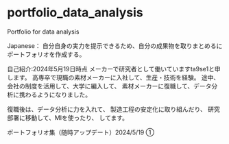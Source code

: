 # portfolio_data_analysis
Portfolio for data analysis

Japanese：
自分自身の実力を提示できるため、自分の成果物を取りまとめるにポートフォリオを作成する。

自己紹介:2024年5月19日時点
メーカーで研究者として働いていますta9se1と申します。
高専卒で現職の素材メーカーに入社して、生産・技術を経験。
途中、会社の制度を活用して、大学に編入して、
素材メーカーに復職して、データ分析に携わるようになりました。

復職後は、データ分析に力を入れて、
製造工程の安定化に取り組んだり、
研究部署に移動して、MIを使ったり、
してます。


ポートフォリオ集（随時アップデート）2024/5/19
①
